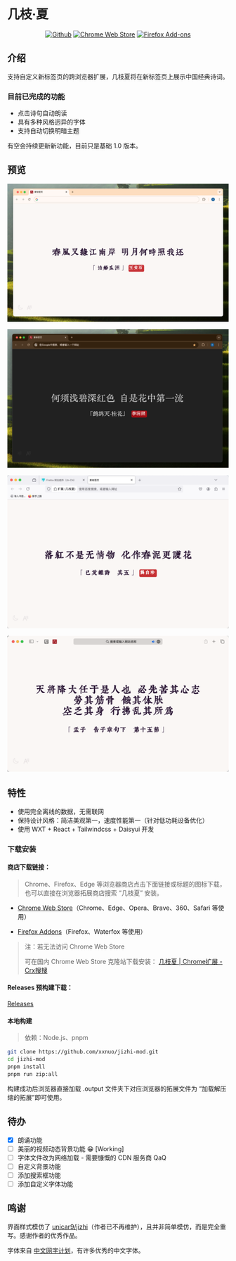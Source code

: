 # 几枝·夏

<p align="center">
  <a
    rel="noreferrer noopener" target="_blank" target="_blank"
    href="https://github.com/xxnuo/jizhi-mod"
    ><img
      alt="Github"
      src="https://img.shields.io/badge/Github-141e24.svg?style=for-the-badge&logo=github&logoColor=white"
  /></a>
  <a
    rel="noreferrer noopener" target="_blank" target="_blank"
    href="https://chromewebstore.google.com/detail/%E5%87%A0%E6%9E%9D%E5%A4%8F/aihpjpjndpdkbmdjghjglbmippnjlkcp"
    ><img
      alt="Chrome Web Store"
      src="https://img.shields.io/badge/Chrome-141e24.svg?&style=for-the-badge&logo=google-chrome&logoColor=white"
  /></a>
  <a rel="noreferrer noopener" target="_blank" href="https://addons.mozilla.org/zh-CN/firefox/addon/%E5%87%A0%E6%9E%9D%E5%A4%8F/"
    ><img
      alt="Firefox Add-ons"
      src="https://img.shields.io/badge/Firefox-141e24.svg?&style=for-the-badge&logo=firefox-browser&logoColor=white"
  /></a>
  <!-- <a rel="noreferrer noopener" target="_blank" href=""
    ><img
      alt="Apple App Store"
      src="https://img.shields.io/badge/Safari-141e24.svg?&style=for-the-badge&logo=safari&logoColor=white"
  /></a>
  <a
    rel="noreferrer noopener" target="_blank"
    href=""
    ><img
      alt="Edge Addons"
      src="https://img.shields.io/badge/Edge-141e24.svg?&style=for-the-badge&logo=microsoft-edge&logoColor=white"
  /></a>
  <a el="noreferrer noopener" href=""
    ><img
      alt="Thunderbird"
      src="https://img.shields.io/badge/Thunderbird-141e24.svg?&style=for-the-badge&logo=thunderbird&logoColor=white"
  /></a> -->
</p>

## 介绍

支持自定义新标签页的跨浏览器扩展，几枝夏将在新标签页上展示中国经典诗词。

### 目前已完成的功能

- 点击诗句自动朗读
- 具有多种风格迥异的字体
- 支持自动切换明暗主题

有空会持续更新新功能，目前只是基础 1.0 版本。

## 预览
![LightTheme](preview/light.png)
<!-- https://i.imgur.com/qc5QtNM.png -->
![DarkTheme](preview/dark.png)
<!-- https://i.imgur.com/Z8A47Rd.png -->
![FirefoxPreview](preview/Firefox.png)
<!-- https://i.imgur.com/fQgS52Q.png -->
![SafariPreview](preview/Safari.png)
<!-- https://i.imgur.com/ucGvozQ.png -->
## 特性

- 使用完全离线的数据，无需联网
- 保持设计风格：简洁美观第一，速度性能第一（针对低功耗设备优化）
- 使用 WXT + React + Tailwindcss + Daisyui 开发

### 下载安装

#### 商店下载链接：

> Chrome、Firefox、Edge 等浏览器商店点击下面链接或标题的图标下载，也可以直接在浏览器拓展商店搜索 “几枝夏” 安装。

- [Chrome Web Store](https://chrome.google.com/webstore/detail/aihpjpjndpdkbmdjghjglbmippnjlkcp)（Chrome、Edge、Opera、Brave、360、Safari 等使用）

- [Firefox Addons](https://addons.mozilla.org/zh-CN/firefox/addon/%E5%87%A0%E6%9E%9D%E5%A4%8F/)（Firefox、Waterfox 等使用）

> 注：若无法访问 Chrome Web Store
>
> 可在国内 Chrome Web Store 克隆站下载安装：
> [几枝夏 | Chrome扩展 - Crx搜搜](https://www.crxsoso.com/webstore/detail/aihpjpjndpdkbmdjghjglbmippnjlkcp)

#### Releases 预构建下载：

[Releases](https://github.com/xxnuo/jizhi-mod/releases)

#### 本地构建

> 依赖：Node.js、pnpm

```bash
git clone https://github.com/xxnuo/jizhi-mod.git
cd jizhi-mod
pnpm install
pnpm run zip:all
```

构建成功后浏览器直接加载 .output 文件夹下对应浏览器的拓展文件为 “加载解压缩的拓展”即可使用。

## 待办

- [x] 朗诵功能
- [ ] 美丽的视频动态背景功能 😁 [Working]
- [ ] 字体文件改为网络加载 - 需要慷慨的 CDN 服务商 QaQ
- [ ] 自定义背景功能
- [ ] 添加搜索框功能
- [ ] 添加自定义字体功能

## 鸣谢

界面样式模仿了 [unicar9/jizhi](https://github.com/unicar9/jizhi)（作者已不再维护），且并非简单模仿，而是完全重写。感谢作者的优秀作品。

字体来自 [中文网字计划](https://chinese-font.netlify.app/)，有许多优秀的中文字体。
